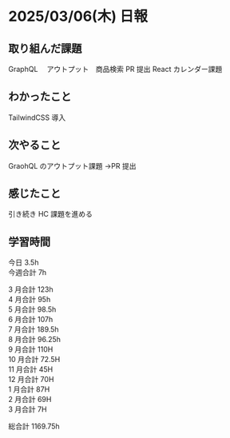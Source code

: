 # 2025/03/06(木) 日報

## 取り組んだ課題

GraphQL 　アウトプット　商品検索 PR 提出
React カレンダー課題

## わかったこと

TailwindCSS 導入

## 次やること

GraohQL のアウトプット課題 →PR 提出

## 感じたこと

引き続き HC 課題を進める

## 学習時間

今日 3.5h
<br />
今週合計 7h
<br />

3 月合計 123h
<br />
4 月合計 95h
<br />
5 月合計 98.5h
<br />
6 月合計 107h
<br />
7 月合計 189.5h
<br />
8 月合計 96.25h
<br />
9 月合計 110H
<br />
10 月合計 72.5H
<br />
11 月合計 45H
<br />
12 月合計 70H
<br />
1 月合計 87H
<br />
2 月合計 69H
<br />
3 月合計 7H

総合計 1169.75h
